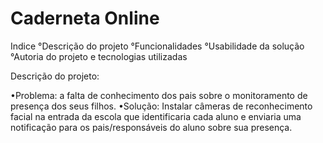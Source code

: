 # Caderneta Online 

Indice
°Descrição do projeto 
°Funcionalidades 
°Usabilidade da solução 
°Autoria do projeto e tecnologias utilizadas 

Descrição do projeto:

•Problema: a falta de conhecimento dos pais sobre o monitoramento de presença dos seus filhos.
•Solução: Instalar câmeras de reconhecimento facial na entrada da escola que identificaria cada aluno e enviaria uma notificação para os pais/responsáveis do aluno sobre sua presença.

